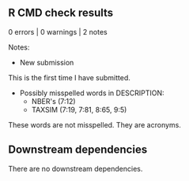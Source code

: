 ## R CMD check results

0 errors | 0 warnings | 2 notes

Notes: 

* New submission

This is the first time I have submitted.

* Possibly misspelled words in DESCRIPTION:
    * NBER's (7:12)
    * TAXSIM (7:19, 7:81, 8:65, 9:5)
    
These words are not misspelled. They are acronyms.

## Downstream dependencies

There are no downstream dependencies.
